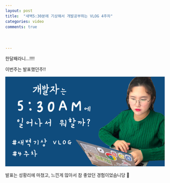 ```yaml
---
layout: post
title:  "새벽5:30분에 기상해서 개발공부하는 VLOG 4주차"
categories: video 
comments: true



---
```








한달째라니…!!!!

이번주는 발표했던주!!

[![난생처음5:30AM](/assets/img/youtube/yt_4.png)](https://www.youtube.com/watch?v=3V7m56O-HQE)



발표는 성황리에 마쳤고, 느낀게 많아서 참 좋았던 경험이었슴니당 🥰

